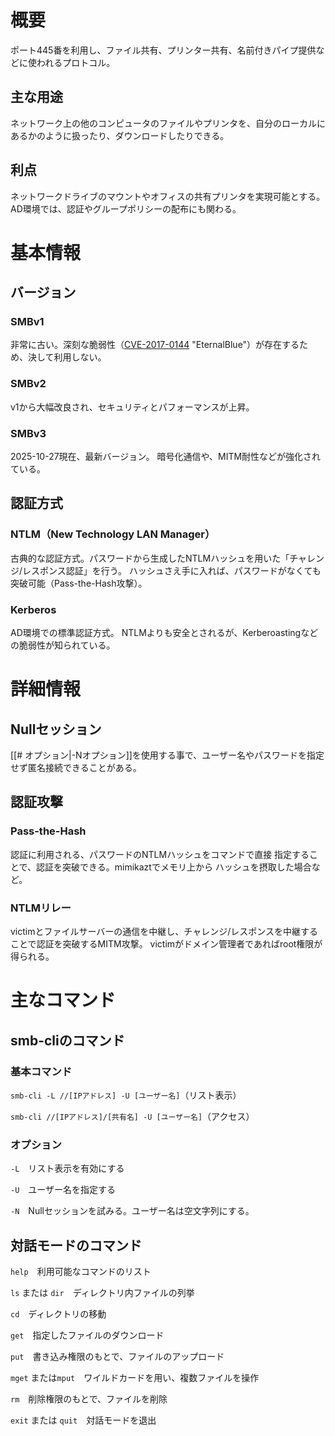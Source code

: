 # 概要

ポート445番を利用し、ファイル共有、プリンター共有、名前付きパイプ提供などに使われるプロトコル。
## 主な用途

ネットワーク上の他のコンピュータのファイルやプリンタを、自分のローカルにあるかのように扱ったり、ダウンロードしたりできる。

## 利点

ネットワークドライブのマウントやオフィスの共有プリンタを実現可能とする。
AD環境では、認証やグループポリシーの配布にも関わる。


# 基本情報

## バージョン

### SMBv1
非常に古い。深刻な脆弱性（[CVE-2017-0144](https://www.cve.org/CVERecord?id=CVE-2017-0144) "EternalBlue"）が存在するため、決して利用しない。
### SMBv2
v1から大幅改良され、セキュリティとパフォーマンスが上昇。
### SMBv3
2025-10-27現在、最新バージョン。
暗号化通信や、MITM耐性などが強化されている。

## 認証方式

### NTLM（New Technology LAN Manager）
古典的な認証方式。パスワードから生成したNTLMハッシュを用いた「チャレンジ/レスポンス認証」を行う。
ハッシュさえ手に入れば、パスワードがなくても突破可能（Pass-the-Hash攻撃）。

### Kerberos
AD環境での標準認証方式。
NTLMよりも安全とされるが、Kerberoastingなどの脆弱性が知られている。


# 詳細情報

## Nullセッション
[[# オプション|-Nオプション]]を使用する事で、ユーザー名やパスワードを指定せず匿名接続できることがある。

## 認証攻撃

### Pass-the-Hash
認証に利用される、パスワードのNTLMハッシュをコマンドで直接
指定することで、認証を突破できる。mimikaztでメモリ上から
ハッシュを摂取した場合など。

### NTLMリレー
victimとファイルサーバーの通信を中継し、チャレンジ/レスポンスを中継することで認証を突破するMITM攻撃。
victimがドメイン管理者であればroot権限が得られる。

# 主なコマンド

## smb-cliのコマンド

### 基本コマンド
```smb-cli -L //[IPアドレス] -U [ユーザー名]```（リスト表示）

```smb-cli //[IPアドレス]/[共有名] -U [ユーザー名]```（アクセス）

### オプション

```-L```　リスト表示を有効にする

```-U```　ユーザー名を指定する

```-N```　Nullセッションを試みる。ユーザー名は空文字列にする。

## 対話モードのコマンド

```help```　利用可能なコマンドのリスト

```ls``` または ```dir```　ディレクトリ内ファイルの列挙

```cd```　ディレクトリの移動

```get```　指定したファイルのダウンロード

```put```　書き込み権限のもとで、ファイルのアップロード

```mget``` または```mput```　ワイルドカードを用い、複数ファイルを操作

```rm```　削除権限のもとで、ファイルを削除

```exit``` または ```quit```　対話モードを退出